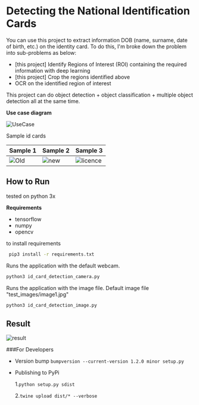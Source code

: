# Detecting the National Identification Cards


You can use this project to extract information DOB (name, surname, date of birth, etc.) on the identity card. To do this, I'm broke down the problem into sub-problems as below:

- [this project] Identify Regions of Interest (ROI) containing the required information with deep learning
- [this project] Crop the regions identified above
- OCR on the identified region of interest

This project can do object detection + object classification + multiple object detection all at the same time.

**Use case diagram**

![UseCase](./static/usecase.png "UseCase")

Sample id cards

| Sample 1  | Sample 2 |Sample 3  |
|---|---|---|
| ![Old](./static/old_card.png "Old")  | ![new](./static/new_card.png "new")  |![licence](./static/licence.png "licence")  |


## How to Run

tested on python 3x

**Requirements**

- tensorflow 
- numpy
- opencv

to install requirements

```bash
 pip3 install -r requirements.txt
 ```
 
Runs the application with the default webcam.

```python
python3 id_card_detection_camera.py
```


Runs the application with the image file. Default image file "test_images/image1.jpg"

```python
python3 id_card_detection_image.py
```

## Result


![result](./static/result.png "result")  



###For Developers

* Version bump
    ```bumpversion --current-version 1.2.0 minor setup.py```
    
* Publishing to PyPi
    
    1.`python setup.py sdist`
    
    2.`twine upload dist/* --verbose`
